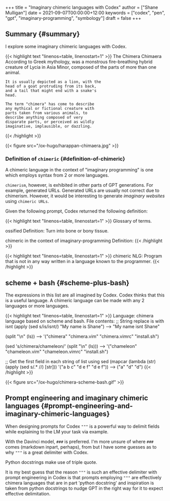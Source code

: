 +++
title = "Imaginary chimeric languages with Codex"
author = ["Shane Mulligan"]
date = 2021-09-07T00:00:00+12:00
keywords = ["codex", "pen", "gpt", "imaginary-programming", "symbology"]
draft = false
+++

## Summary {#summary}

I explore some imaginary chimeric languages with Codex.

{{< highlight text "linenos=table, linenostart=1" >}}
The Chimera
Chimaera
    According to Greek mythology, was a
    monstrous fire-breathing hybrid creature
    of Lycia in Asia Minor, composed of the
    parts of more than one animal.

    It is usually depicted as a lion, with the
    head of a goat protruding from its back,
    and a tail that might end with a snake's
    head.

    The term "chimera" has come to describe
    any mythical or fictional creature with
    parts taken from various animals, to
    describe anything composed of very
    disparate parts, or perceived as wildly
    imaginative, implausible, or dazzling.
{{< /highlight >}}

{{< figure src="/ox-hugo/harappan-chimaera.jpg" >}}


### Definition of `chimeric` {#definition-of-chimeric}

A chimeric language in the context of
"imaginary programming" is one which employs
syntax from 2 or more languages.

`chimerism`, however, is exhibited in other
parts of GPT generations. For example,
generated URLs. Generated URLs are usually not
correct due to chimerism. However, it would be
interesting to generate _imaginary websites_ using
`chimeric URLs`.

Given the following prompt, Codex returned the
following definition:

{{< highlight text "linenos=table, linenostart=1" >}}
Glossary of terms.

ossified
Definition: Turn into bone or bony tissue.

chimeric in the context of imaginary-programming
Definition:
{{< /highlight >}}

{{< highlight text "linenos=table, linenostart=1" >}}
chimeric
    NLG: Program that is not in any way
    written in a language known to the
    programmer.
{{< /highlight >}}


## scheme + bash {#scheme-plus-bash}

The expressions in this list are all imagined
by Codex. Codex thinks that this is a useful
language. A chimeric language can be made with
any 2 languages or more languages.

{{< highlight text "linenos=table, linenostart=1" >}}
Language: chimera language based on scheme and bash.
File contents:
;; String replace is with isnt
(apply (sed s/is/isnt/) "My name is Shane")
--> "My name isnt Shane"

(split "\n" (ls))
--> '("chimera" "chimera.vim" "chimera.vimrc" "install.sh")

(sed 's/chimera/chameleon/' (split "\n" (ls)))
--> '("chameleon" "chameleon.vim" "chameleon.vimrc" "install.sh")

;; Get the first field in each string of list using sed
(mapcar (lambda (str) (apply (sed s/.* //) [str])) '("a b c" "d e f" "d e f"))
--> ("a" "d" "d")
{{< /highlight >}}

<!-- Play on asciinema.com -->
<!-- <a title="asciinema recording" href="https://asciinema.org/a/wIcdDZP0iI36G8B09PcGEMO8t" target="_blank"><img alt="asciinema recording" src="https://asciinema.org/a/wIcdDZP0iI36G8B09PcGEMO8t.svg" /></a> -->
<!-- Play on the blog -->
<script src="https://asciinema.org/a/wIcdDZP0iI36G8B09PcGEMO8t.js" id="asciicast-wIcdDZP0iI36G8B09PcGEMO8t" async></script>

{{< figure src="/ox-hugo/chimera-scheme-bash.gif" >}}


## Prompt engineering and imaginary chimeric languages {#prompt-engineering-and-imaginary-chimeric-languages}

When designing prompts for Codex `"""` is a
powerful way to delimit fields while
explaining to the LM your task via example.

With the Davinci model, `###` is preferred.
I'm more unsure of where `###` comes (markdown
inpart, perhaps), from but I have some guesses
as to why `"""` is a great delimiter with
Codex.

Python docstrings make use of triple quote.

It is my best guess that the reason `"""` is
such an effective delimiter with prompt
engineering in Codex is that prompts employing
`"""` are effectively chimera languages that
are in part 'python docstring' and inspiration
is taken from python docstrings to nudge GPT
in the right way for it to expect effective
delimitation.